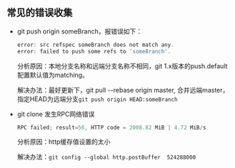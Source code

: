 ## 常见的错误收集

* git push origin someBranch，报错误如下：

  ```js
  error: src refspec someBranch does not match any.
  error: failed to push some refs to 'someBranch'.
  ```

  分析原因：本地分支名称和远端分支名称不相同，git 1.x版本的push.default配置默认值为matching。

  解决办法：最好更新下，git pull --rebase origin master, 合并远端master，指定HEAD为远端分支`git push origin HEAD:someBranch`

* git clone 发生RPC网络错误

  ```js
  RPC failed; result=56, HTTP code = 2008.82 MiB | 4.72 MiB/s
  ```

  分析原因：http缓存值设置的太小

  解决办法：`git config --global http.postBuffer  524288000`
    

